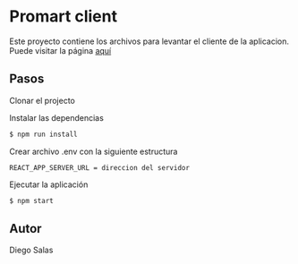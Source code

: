 # Promart client
Este proyecto contiene los archivos para levantar el cliente de la aplicacion.
Puede visitar la página [aquí](https://diegosalas-promart.web.app/)

## Pasos

Clonar el projecto

Instalar las dependencias
```bash
$ npm run install
```
Crear archivo .env con la siguiente estructura
```
REACT_APP_SERVER_URL = direccion del servidor
```

Ejecutar la aplicación
```bash
$ npm start
```

## Autor

Diego Salas
